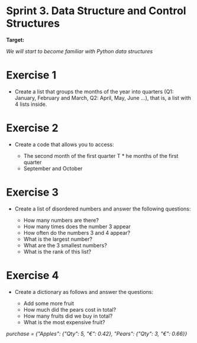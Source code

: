 # Sprint 3. Data Structure and Control Structures

**Target:**

_We will start to become familiar with Python data structures_

# Exercise 1
- Create a list that groups the months of the year into quarters (Q1: January, February and March, Q2: April, May, June ...), that is, a list with 4 lists inside.

# Exercise 2
- Create a code that allows you to access:

  * The second month of the first quarter
T * he months of the first quarter
  * September and October

# Exercise 3
- Create a list of disordered numbers and answer the following questions:

  * How many numbers are there?
  * How many times does the number 3 appear
  * How often do the numbers 3 and 4 appear?
  * What is the largest number?
  * What are the 3 smallest numbers?
  * What is the rank of this list?

# Exercise 4
- Create a dictionary as follows and answer the questions:
 
   * Add some more fruit
   * How much did the pears cost in total?
   * How many fruits did we buy in total?
   * What is the most expensive fruit?

_purchase = {"Apples": {"Qty": 5, "€": 0.42}, "Pears": {"Qty": 3, "€": 0.66}}_


